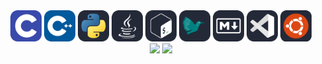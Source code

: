 <div align="center">
  <a href="https://en.wikipedia.org/wiki/C_(programming_language)" target="_blank"><img src="https://github.com/tandpfun/skill-icons/blob/main/icons/C.svg" height=50 /></a>
  <a href="https://en.wikipedia.org/wiki/C%2B%2B" target="_blank"><img src="https://github.com/tandpfun/skill-icons/blob/main/icons/CPP.svg" height=50 /></a>
  <a href="https://en.wikipedia.org/wiki/Python_(programming_language)" target="_blank"><img src="https://github.com/tandpfun/skill-icons/blob/main/icons/Python-Dark.svg" height=50 /></a>
  <a href="https://en.wikipedia.org/wiki/Java_(programming_language)" target="_blank"><img src="https://github.com/tandpfun/skill-icons/blob/main/icons/Java-Dark.svg" height=50 /></a>
  <a href="https://en.wikipedia.org/wiki/Bash_(Unix_shell)" target="_blank"><img src="https://raw.githubusercontent.com/tandpfun/skill-icons/65dea6c4eaca7da319e552c09f4cf5a9a8dab2c8/icons/Bash-Dark.svg" height=50 /></a>
  <a href="https://en.wikipedia.org/wiki/LaTeX" target="_blank"><img src="https://github.com/tandpfun/skill-icons/blob/main/icons/LaTeX-Dark.svg" height=50 /></a>
  <a href="https://en.wikipedia.org/wiki/Markdown" target="_blank"><img src="https://github.com/tandpfun/skill-icons/blob/main/icons/Markdown-Dark.svg" height=50 /></a>
  <a href="https://en.wikipedia.org/wiki/Visual_Studio_Code" target="_blank"><img src="https://github.com/tandpfun/skill-icons/blob/main/icons/VSCode-Dark.svg" height=50 /></a>
  <a href="https://en.wikipedia.org/wiki/Ubuntu" target="_blank"><img src="https://github.com/tandpfun/skill-icons/blob/main/icons/Ubuntu-Dark.svg" height=50 /></a>
</div>
<div align="center">
  <a href="#"><img src="https://github-readme-stats.vercel.app/api/top-langs/?username=TotemaM&layout=compact&theme=dark" height="112"/></a>
  <a href="https://fr.wikipedia.org/wiki/LeetCode" target="_blank"><img src="https://leetcard.jacoblin.cool/TotemaM" height="112"/></a>
</div>
